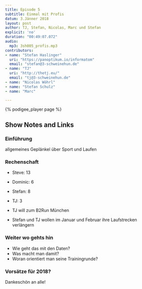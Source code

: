 ```yaml
---
title: Episode 5
subtitle: Einmal mit Profis
datum: 3.Jänner 2018
layout: post
author: TJ, Stefan, Nicolas, Marc und Stefan
explicit: 'no'
duration: "00:49:07.072"
audio:
  mp3: 3sh005_profis.mp3
contributors:
- name: "Stefan Haslinger"
  uri: "https://panoptikum.io/informatom"
  email: "stefan@3-schweinehun.de"
- name: "TJ"
  uri: "http://thetj.eu/"
  email: "tj@3-schweinehun.de"
- name: "Nicolas Wöhrl"
- name: "Stefan Schulz"
- name: "Marc"

---
```

{% podigee_player page %}

## Show Notes and Links

### Einführung

allgemeines Geplänkel über Sport und Laufen

### Rechenschaft

- Steve: 13
- Dominic: 6
- Stefan: 8
- TJ: 3

- TJ will zum B2Run München
- Stefan und TJ wollen im Januar und Februar ihre Laufstrecken verlängern


### Weiter wo gehts hin

- Wie geht das mit den Daten?
- Was macht man damit?
- Woran orientiert man seine Trainingrunde?


### Vorsätze für 2018?

Dankeschön an alle!
